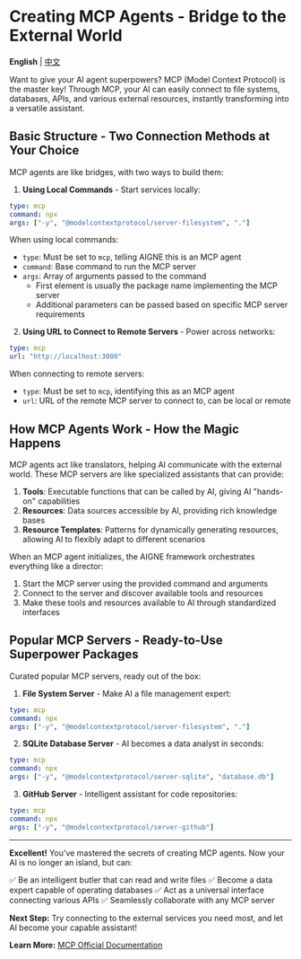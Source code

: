 # Creating MCP Agents - Bridge to the External World

**English** | [中文](mcp.zh.md)

Want to give your AI agent superpowers? MCP (Model Context Protocol) is the master key! Through MCP, your AI can easily connect to file systems, databases, APIs, and various external resources, instantly transforming into a versatile assistant.

## Basic Structure - Two Connection Methods at Your Choice

MCP agents are like bridges, with two ways to build them:

1. **Using Local Commands** - Start services locally:

```yaml
type: mcp
command: npx
args: ["-y", "@modelcontextprotocol/server-filesystem", "."]
```

When using local commands:

* `type`: Must be set to `mcp`, telling AIGNE this is an MCP agent
* `command`: Base command to run the MCP server
* `args`: Array of arguments passed to the command
  * First element is usually the package name implementing the MCP server
  * Additional parameters can be passed based on specific MCP server requirements

2. **Using URL to Connect to Remote Servers** - Power across networks:

```yaml
type: mcp
url: "http://localhost:3000"
```

When connecting to remote servers:

* `type`: Must be set to `mcp`, identifying this as an MCP agent
* `url`: URL of the remote MCP server to connect to, can be local or remote

## How MCP Agents Work - How the Magic Happens

MCP agents act like translators, helping AI communicate with the external world. These MCP servers are like specialized assistants that can provide:

1. **Tools**: Executable functions that can be called by AI, giving AI "hands-on" capabilities
2. **Resources**: Data sources accessible by AI, providing rich knowledge bases
3. **Resource Templates**: Patterns for dynamically generating resources, allowing AI to flexibly adapt to different scenarios

When an MCP agent initializes, the AIGNE framework orchestrates everything like a director:

1. Start the MCP server using the provided command and arguments
2. Connect to the server and discover available tools and resources
3. Make these tools and resources available to AI through standardized interfaces

## Popular MCP Servers - Ready-to-Use Superpower Packages

Curated popular MCP servers, ready out of the box:

1. **File System Server** - Make AI a file management expert:

```yaml
type: mcp
command: npx
args: ["-y", "@modelcontextprotocol/server-filesystem", "."]
```

2. **SQLite Database Server** - AI becomes a data analyst in seconds:

```yaml
type: mcp
command: npx
args: ["-y", "@modelcontextprotocol/server-sqlite", "database.db"]
```

3. **GitHub Server** - Intelligent assistant for code repositories:

```yaml
type: mcp
command: npx
args: ["-y", "@modelcontextprotocol/server-github"]
```

***

**Excellent!** You've mastered the secrets of creating MCP agents. Now your AI is no longer an island, but can:

✅ Be an intelligent butler that can read and write files
✅ Become a data expert capable of operating databases
✅ Act as a universal interface connecting various APIs
✅ Seamlessly collaborate with any MCP server

**Next Step:** Try connecting to the external services you need most, and let AI become your capable assistant!

**Learn More:** [MCP Official Documentation](https://modelcontextprotocol.io)
